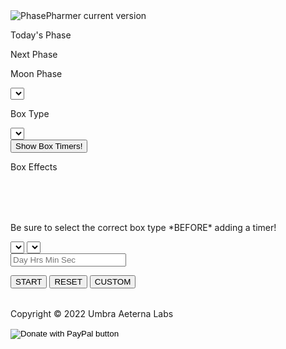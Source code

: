 ---
---

<link rel="stylesheet" href="assets/phase_src/phase.css" media="screen">
<link rel="shortcut icon" href="assets/phase_img/icon.ico">
<div id="bkgrd">
<div id="wrapper">
    <img alt="PhasePharmer current version" src="https://img.shields.io/badge/dynamic/json?color=https://img.shields.io/badge/-brightgreen-brightgreen&label=version&prefix=v&query=$.version&url=https://raw.githubusercontent.com/Umbra-Aeterna-Labs/PhasePharmer/master/package.json" />
        <div class="section">
            <div id="phase_info">
                <div id="phase_sec_today">
                    <p class="phase_text">Today's Phase</p>
                    <p id="curr_phase_txt"></p>
                </div>
                <div id="phase_sec_next">
                    <p class="phase_text">Next Phase</p>
                    <p id="next_phase_txt"></p>
                </div>
            </div>
            <div id="tool_options">
                <div id="phase_select">
                    <p class="phase_text">Moon Phase</p>
                    <select id="phases" class="input_style">
                    </select>
                </div>
                <div id="box_select">
                    <p class="phase_text">Box Type</p>
                    <select id="boxes" class="input_style">
                    </select>
                </div>
            </div>
            <div id="box_toolbar">
                <div id="toggle_area">
                    <button id="timer_toggle" class="input_style">Show Box Timers!</button>
                </div>
                <div id="box_info">
                    <div id="box_effects_title">
                        <p id="box_effects_txt">Box Effects</p>
                    </div>
                    <div id="box_effects_area">
                        <table id="box_effects_pos">
                        </table>
                        <table id="box_effects_neg">
                        </table>
                    </div>
                </div>
            </div>
        </div>
        <div class="section">
            <div id="shroom_farming">
                <table id="robust_growing">
                </table>
                <table id="decent_growing">
                </table>
            </div>
            <div id="timer_area">
                <div class="info_area">
                    <p class="descript_txt">Be sure to select the correct box type *BEFORE* adding a timer!</p>
                </div>
                <div id="timer_ctrl">
                    <select id="timer_nums" class="input_style">
                    </select>
                    <select id="timer_shrooms" class="input_style">
                    </select>
                    <form id="box_timer_form">
                        <input type="text" id="input_timer" class="input_style" placeholder="Day Hrs Min Sec">
                    </form>
                    <button id="start_timer" class="input_style" onclick="startTimer()">START</button>
                    <button id="reset_timer" class="input_style" onclick="resetTimer()">RESET</button>
                    <button id="set_timer" class="input_style" onclick="customTimer()">CUSTOM</button>
                </div>
                <div id="timer_display_area">
                    <table id="timer_display">
                    </table>
                </div>
            </div>
        </div>
        <div class="section">
            <div id="donate">
                <p class="copy_text">Copyright &copy; 2022 Umbra Aeterna Labs</p>
                <form class="center" action="https://www.paypal.com/donate" method="post" target="_top">
                    <input type="hidden" name="cmd" value="_donations" />
                    <input type="hidden" name="business" value="HMYBNUCMTRAT4" />
                    <input type="hidden" name="item_name" value="Express your enthusiasm for apps like this by Sausage Javelins with a small donation!" />
                    <input type="hidden" name="currency_code" value="USD" />
                    <input type="image" class="paypal-img" src="assets/phase_img/twitch-donate-btn.png" name="submit" title="PayPal - The safer, easier way to pay online!" alt="Donate with PayPal button" />
                    <img alt="" src="https://www.paypal.com/en_US/i/scr/pixel.gif" width="1" height="1" />
                </form>
            </div>
        </div>
    </div>
</div>
<script src="assets/phase_src/phase.js"></script>
